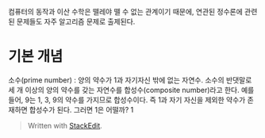 컴퓨터의 동작과 이산 수학은 뗄레야 뗄 수 없는 관계이기 때문에, 연관된 정수론에 관련된 문제들도 자주 알고리즘 문제로 출제된다.

# 기본 개념

소수(prime number)
: 양의 약수가 1과 자기자신 밖에 없는 자연수. 소수의 반댓말로 세 개 이상의 양의 약수를 갖는 자연수를 합성수(composite number)라고 한다. 예를 들어, 9는 1, 3, 9의 약수를 가지므로 합성수이다. 즉 1과 자기 자신을 제외한 약수가 존재하면 합성수가 된다. 그러면 1은 어떨까? 1






> Written with [StackEdit](https://stackedit.io/).
<!--stackedit_data:
eyJoaXN0b3J5IjpbMjA1NzYzNDI3NSw3MzA5OTgxMTZdfQ==
-->